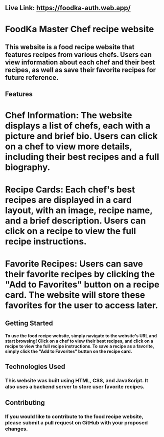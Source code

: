 ## Live Link: https://foodka-auth.web.app/

# FoodKa Master Chef recipe website

## This website is a food recipe website that features recipes from various chefs. Users can view information about each chef and their best recipes, as well as save their favorite recipes for future reference.

## Features
# Chef Information: The website displays a list of chefs, each with a picture and brief bio. Users can click on a chef to view more details, including their best recipes and a full biography.

# Recipe Cards: Each chef's best recipes are displayed in a card layout, with an image, recipe name, and a brief description. Users can click on a recipe to view the full recipe instructions.

# Favorite Recipes: Users can save their favorite recipes by clicking the "Add to Favorites" button on a recipe card. The website will store these favorites for the user to access later.

## Getting Started
#### To use the food recipe website, simply navigate to the website's URL and start browsing! Click on a chef to view their best recipes, and click on a recipe to view the full recipe instructions. To save a recipe as a favorite, simply click the "Add to Favorites" button on the recipe card.

## Technologies Used
### This website was built using HTML, CSS, and JavaScript. It also uses a backend server to store user favorite recipes.

## Contributing
### If you would like to contribute to the food recipe website, please submit a pull request on GitHub with your proposed changes.







